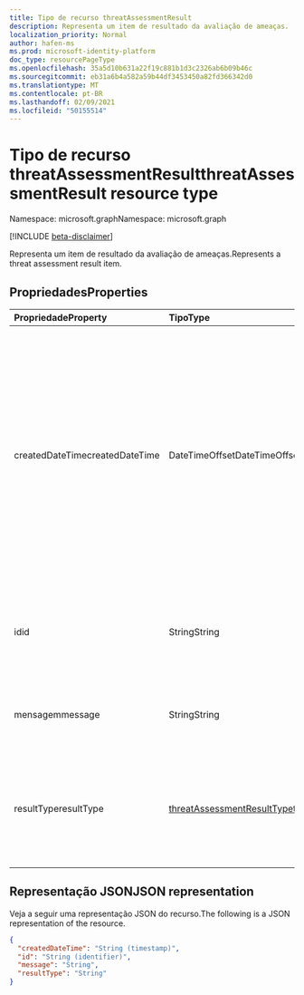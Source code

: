 ```yaml
---
title: Tipo de recurso threatAssessmentResult
description: Representa um item de resultado da avaliação de ameaças.
localization_priority: Normal
author: hafen-ms
ms.prod: microsoft-identity-platform
doc_type: resourcePageType
ms.openlocfilehash: 35a5d10b631a22f19c881b1d3c2326ab6b09b46c
ms.sourcegitcommit: eb31a6b4a582a59b44df3453450a82fd366342d0
ms.translationtype: MT
ms.contentlocale: pt-BR
ms.lasthandoff: 02/09/2021
ms.locfileid: "50155514"
---
```

# <a name="threatassessmentresult-resource-type"></a><span data-ttu-id="d7e27-103">Tipo de recurso threatAssessmentResult</span><span class="sxs-lookup"><span data-stu-id="d7e27-103">threatAssessmentResult resource type</span></span>

<span data-ttu-id="d7e27-104">Namespace: microsoft.graph</span><span class="sxs-lookup"><span data-stu-id="d7e27-104">Namespace: microsoft.graph</span></span>

[!INCLUDE [beta-disclaimer](../../includes/beta-disclaimer.md)]

<span data-ttu-id="d7e27-105">Representa um item de resultado da avaliação de ameaças.</span><span class="sxs-lookup"><span data-stu-id="d7e27-105">Represents a threat assessment result item.</span></span>

## <a name="properties"></a><span data-ttu-id="d7e27-106">Propriedades</span><span class="sxs-lookup"><span data-stu-id="d7e27-106">Properties</span></span>

| <span data-ttu-id="d7e27-107">Propriedade</span><span class="sxs-lookup"><span data-stu-id="d7e27-107">Property</span></span>     | <span data-ttu-id="d7e27-108">Tipo</span><span class="sxs-lookup"><span data-stu-id="d7e27-108">Type</span></span>        | <span data-ttu-id="d7e27-109">Descrição</span><span class="sxs-lookup"><span data-stu-id="d7e27-109">Description</span></span> |
|:-------------|:------------|:------------|
|<span data-ttu-id="d7e27-110">createdDateTime</span><span class="sxs-lookup"><span data-stu-id="d7e27-110">createdDateTime</span></span>|<span data-ttu-id="d7e27-111">DateTimeOffset</span><span class="sxs-lookup"><span data-stu-id="d7e27-111">DateTimeOffset</span></span>|<span data-ttu-id="d7e27-112">O tipo Timestamp representa informações de data e hora usando o formato ISO 8601 e está sempre no horário UTC.</span><span class="sxs-lookup"><span data-stu-id="d7e27-112">The Timestamp type represents date and time information using ISO 8601 format and is always in UTC time.</span></span> <span data-ttu-id="d7e27-113">Por exemplo, meia-noite em UTC no dia 1º de janeiro de 2014 teria esta aparência: `'2014-01-01T00:00:00Z'`.</span><span class="sxs-lookup"><span data-stu-id="d7e27-113">For example, midnight UTC on Jan 1, 2014 would look like this: `'2014-01-01T00:00:00Z'`.</span></span>|
|<span data-ttu-id="d7e27-114">id</span><span class="sxs-lookup"><span data-stu-id="d7e27-114">id</span></span>|<span data-ttu-id="d7e27-115">String</span><span class="sxs-lookup"><span data-stu-id="d7e27-115">String</span></span>|<span data-ttu-id="d7e27-116">A ID do resultado da avaliação de ameaças é um identificador global exclusivo (GUID).</span><span class="sxs-lookup"><span data-stu-id="d7e27-116">The threat assessment result ID is a globally unique identifier (GUID).</span></span>|
|<span data-ttu-id="d7e27-117">mensagem</span><span class="sxs-lookup"><span data-stu-id="d7e27-117">message</span></span>|<span data-ttu-id="d7e27-118">String</span><span class="sxs-lookup"><span data-stu-id="d7e27-118">String</span></span>|<span data-ttu-id="d7e27-119">A mensagem de resultado para cada avaliação de ameaça.</span><span class="sxs-lookup"><span data-stu-id="d7e27-119">The result message for each threat assessment.</span></span>|
|<span data-ttu-id="d7e27-120">resultType</span><span class="sxs-lookup"><span data-stu-id="d7e27-120">resultType</span></span>|[<span data-ttu-id="d7e27-121">threatAssessmentResultType</span><span class="sxs-lookup"><span data-stu-id="d7e27-121">threatAssessmentResultType</span></span>](enums.md#threatassessmentresulttype-values)|<span data-ttu-id="d7e27-122">O tipo de resultado da avaliação de ameaças.</span><span class="sxs-lookup"><span data-stu-id="d7e27-122">The threat assessment result type.</span></span> <span data-ttu-id="d7e27-123">Os valores possíveis são: `checkPolicy` e `rescan`.</span><span class="sxs-lookup"><span data-stu-id="d7e27-123">Possible values are: `checkPolicy`, `rescan`.</span></span>|

## <a name="json-representation"></a><span data-ttu-id="d7e27-124">Representação JSON</span><span class="sxs-lookup"><span data-stu-id="d7e27-124">JSON representation</span></span>

<span data-ttu-id="d7e27-125">Veja a seguir uma representação JSON do recurso.</span><span class="sxs-lookup"><span data-stu-id="d7e27-125">The following is a JSON representation of the resource.</span></span>

<!-- {
  "blockType": "resource",
  "optionalProperties": [

  ],
  "@odata.type": "microsoft.graph.threatAssessmentResult",
  "keyProperty": "id"
}-->

```json
{
  "createdDateTime": "String (timestamp)",
  "id": "String (identifier)",
  "message": "String",
  "resultType": "String"
}
```

<!-- uuid: 16cd6b66-4b1a-43a1-adaf-3a886856ed98
2019-02-04 14:57:30 UTC -->
<!-- {
  "type": "#page.annotation",
  "description": "threatAssessmentResult resource",
  "keywords": "",
  "section": "documentation",
  "tocPath": ""
}-->


